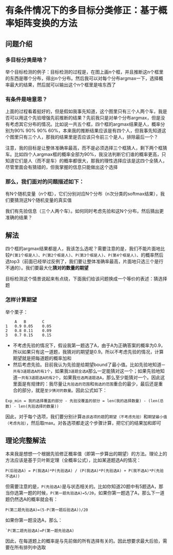 有条件情况下的多目标分类修正：基于概率矩阵变换的方法
=============

问题介绍
------------
### 多目标分类是啥？
举个目标检测的例子：目标检测的过程是，在图上画n个框，并且推断这n个框里的东西是哪个分布，得出n个分布。然后我可以对每个分布argmax一下，选择概率最大的结果，然后就可以输出这个n个框里是啥东西了

### 有条件是啥意思？
上面的过程看着挺好的，但是假如我事先知道，这个图里只有三个人两个车，我是否可以用这个先验增强先前推断的结果？先前我只是对单个分布argmax，但是没有考虑其它分布的情况。比如说一共五个框，四个框的argmax结果是人，概率分别为90% 90% 90% 60%，本来我的推断结果应该是有四个人，但我事先知道这个图里只有三个人，那我的结果里是否应该只令前三个是人，排除最后一个？

注意，我的目标是让整体准确率最高，而不是必须选择三个框猜人，剩下两个框猜车。比如四个人argmax框的概率全部为90%，我没法判断它们谁的概率更高，只知道它们是人（而不是车）的概率都很大，那我的理性选择应该是这四个全猜人，尽管里面会有猜错的，但我掌握的信息只能做出这个选择

### 那么，我们面对的问题描述如下：
有N个随机变量（n个框），它们分别对应N个分布（n次分类的softmax结果），我们要猜测这N个随机变量的真实值

我们有先验信息（三个人两个车）。如何同时考虑先验和这N个分布，然后猜出更准确的结果？

解法
--------
四个框的argmax结果都是人，我该怎么选呢？需要注意的是，我们不能片面地比较`P(第1个框是人)`、`P(第2个框是人)`、`P(第3个框是人)`、`P(第4个框是人)`、的概率然后选top3（前面已经举过反例了，我们要让整体准确率最高，片面地只选三个是行不通的）。我们要最大化**猜对的数量的期望**

目标检测这个情景说起来有点绕，下面我们给该问题换成一个等价的表述：猜选择题

### 怎样计算期望
举个栗子：
```
    A   B       C
1   0.9 0.05    0.05
2   0.8 0.11    0.09
3   0.7 0.15    0.15
```
* 不考虑先验的情况下，假设我第一题选了A，由于A为正确答案的概率为0.9，所以如果只有这一道题，我猜对的期望是0.9。所以不考虑先验的情况，计算期望就是把每道题的概率加和
* 然后考虑先验。目前我认为先验是给期望bound了最小值。比如先验地知道`一共有3道题选A的有1个`，如果我`3道题全选A`那么一定能猜对这一个；如果先验地知道`一共有3道题选A的有2个`，如果我`任选两道题选A`，那么至少能猜对一个。因此这里面是有规律的：我尽量让`先验选的范围`和`我选的范围`重合的最少，最后还是重合的部分，就是`至少猜对的数量`。因此公式如下：
```
Exp_min = 我的选择覆盖的部分 - 先验没覆盖的部分 = len(我的选择数量) - (len(总数) - len(先验选择的数量))
```
因此，对于每个选项，我们要分别计算`选该选项的题`的`期望（不考虑先验）`和`期望最小值（考虑先验）`，然后取max。对各选项都走这个步骤计算，把它们的结果加和即可

理论完整解法
-----------------
本来我是想想一个根据先验修正概率值（即第一步算出的期望）的方法。理论上的方法应该是基于贝叶斯定理（全概率公式），比如某道题选A的情况：
```
P(后验选A) = P(我选A)*P(先验选A) / (P(我选A)*P(先验选A) + P(我不选A)*P(先验不选A))
```
但需要注意的是，`P(先验选A)`是与状态相关的。比如你知道20题中有5题选A，那当你选第一题的时候，`P(第一题先验选A)=5/20`，如果你第一题选了A，那么下一道题仍然选A的概率就会有：
```
P(第二题先验选A)=(5-P(第一题后验选A))/20
```
如果你第一题没选A，那么：
```
`P(第二题先验选A)=P(第一题先验选A)
```
因此，在每道题上的概率是与先前做的所有选择有关的。因此想要求最大后验，需要在所有排列中选取
